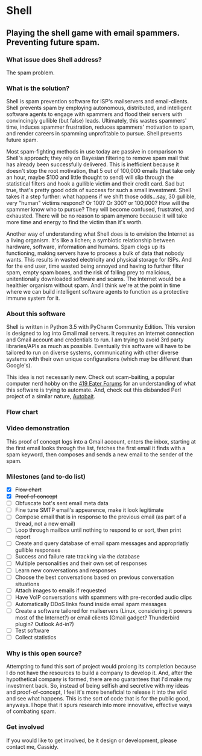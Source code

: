 # Shell
## Playing the shell game with email spammers. Preventing future spam.

### What issue does Shell address?

The spam problem.

### What is the solution?

Shell is spam prevention software for ISP's mailservers and email-clients. Shell prevents spam by employing autonomous, distributed, and intelligent software agents to engage with spammers and flood their servers with convincingly gullible (but false) leads. Ultimately, this wastes spammers' time, induces spammer frustration, reduces spammers' motivation to spam, and render careers in spamming unprofitable to pursue. Shell prevents future spam.

Most spam-fighting methods in use today are passive in comparison to Shell's approach; they rely on Bayesian filtering to remove spam mail that has already been successfully delivered. This is inefficient because it doesn't stop the root motivation, that 5 out of 100,000 emails (that take only an hour, maybe $100 and little thought to send) will slip through the statistical filters and hook a gullible victim and their credit card. Sad but true, that's pretty good odds of success for such a small investment. Shell takes it a step further: what happens if we shift those odds...say, 30 gullible, very "human" victims respond? Or 100? Or 300? or 100,000? How will the spammer know who to pursue? They will become confused, frustrated, and exhausted. There will be no reason to spam anymore because it will take more time and energy to find the victim than it's worth.

Another way of understanding what Shell does is to envision the Internet as a living organism. It's like a lichen; a symbiotic relationship between hardware, software, information and humans. Spam clogs up its functioning, making servers have to process a bulk of data that nobody wants. This results in wasted electricity and physical storage for ISPs. And for the end user, time wasted being annoyed and having to further filter spam, empty spam boxes, and the risk of falling prey to malicious, unitentionally downloaded software and scams. The Internet would be a healthier organism without spam. And I think we're at the point in time where we can build intelligent software agents to function as a protective immune system for it.

### About this software

Shell is written in Python 3.5 with PyCharm Community Edition. This version is designed to log into Gmail mail servers. It requires an Internet connection and Gmail account and credentials to run. I am trying to avoid 3rd party libraries/APIs as much as possible. Eventually this software will have to be tailored to run on diverse systems, communicating with other diverse systems with their own unique configurations (which may be different than Google's).

This idea is not necessarily new. Check out scam-baiting, a popular computer nerd hobby on the [419 Eater Forums](http://www.419eater.com/) for an understanding of what this software is trying to automate. And, check out this disbanded Perl project of a similar nature, [Autobait](http://www.autobait.com/).

### Flow chart

### Video demonstration

This proof of concept logs into a Gmail account, enters the inbox, starting at the first email looks through the list, fetches the first email it finds with a spam keyword, then composes and sends a new email to the sender of the spam.

### Milestones (and to-do list)

- [x] ~~Flow chart~~
- [x] ~~Proof of concept~~
- [ ] Obfuscate bot's sent email meta data
- [ ] Fine tune SMTP email's appearence, make it look legitimate
- [ ] Compose email that is in response to the previous email (as part of a thread, not a new email)
- [ ] Loop through mailbox until nothing to respond to or sort, then print report
- [ ] Create and query database of email spam messages and appropriatly gullible responses
- [ ] Success and failure rate tracking via the database
- [ ] Multiple personalities and their own set of responses
- [ ] Learn new conversations and responses
- [ ] Choose the best conversations based on previous conversation situations
- [ ] Attach images to emails if requested
- [ ] Have VoIP conversations with spammers with pre-recorded audio clips
- [ ] Automatically DDoS links found inside email spam messages
- [ ] Create a software tailored for mailservers (Linux, considering it powers most of the Internet?) or email clients (Gmail gadget? Thunderbird plugin? Outlook Ad-in?)
- [ ] Test software
- [ ] Collect statistics

### Why is this open source?

Attempting to fund this sort of project would prolong its completion because I do not have the resources to build a company to develop it. And, after the hypothetical company is formed, there are no guarantees that I'd make my investment back. So, instead of being selfish and secretive with my ideas and proof-of-concept, I feel it's more beneficial to release it into the wild and see what happens. This is the sort of code that is for the public good, anyways. I hope that it spurs research into more innovative, effective ways of combating spam.

### Get involved

If you would like to get involved, be it design or development, please contact me, Cassidy.


